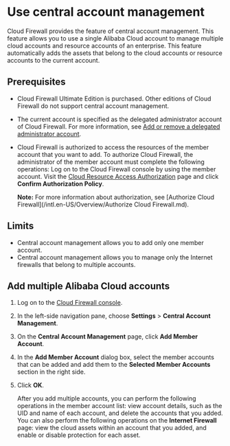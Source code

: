# Use central account management

Cloud Firewall provides the feature of central account management. This feature allows you to use a single Alibaba Cloud account to manage multiple cloud accounts and resource accounts of an enterprise. This feature automatically adds the assets that belong to the cloud accounts or resource accounts to the current account.

## Prerequisites

-   Cloud Firewall Ultimate Edition is purchased. Other editions of Cloud Firewall do not support central account management.
-   The current account is specified as the delegated administrator account of Cloud Firewall. For more information, see [Add or remove a delegated administrator account]().
-   Cloud Firewall is authorized to access the resources of the member account that you want to add. To authorize Cloud Firewall, the administrator of the member account must complete the following operations: Log on to the Cloud Firewall console by using the member account. Visit the [Cloud Resource Access Authorization](https://ram.console.aliyun.com/role/authorization?request=%7B%22Services%22%3A%5B%7B%22Service%22%3A%22CloudFirewall%22%2C%22Roles%22%3A%5B%7B%22RoleName%22%3A%22AliyunCloudFirewallAccessingECSRole%22%2C%22TemplateId%22%3A%22ECSRole%22%7D%2C%7B%22RoleName%22%3A%22AliyunCloudFirewallDefautlRole%22%2C%22TemplateId%22%3A%22DefaultRole%22%7D%5D%7D%5D%2C%22ReturnUrl%22%3A%22https%3A%2F%2Fyundun.console.aliyun.com%2F%3Fp%3Dcfw%23%2Fcfw%2FresourceGraph%22%7D) page and click **Confirm Authorization Policy**.

    **Note:** For more information about authorization, see [Authorize Cloud Firewall](/intl.en-US/Overview/Authorize Cloud Firewall.md).


## Limits

-   Central account management allows you to add only one member account.
-   Central account management allows you to manage only the Internet firewalls that belong to multiple accounts.

## Add multiple Alibaba Cloud accounts

1.  Log on to the [Cloud Firewall console](https://yundun.console.aliyun.com/?p=cfwnext).

2.  In the left-side navigation pane, choose **Settings** \> **Central Account Management**.

3.  On the **Central Account Management** page, click **Add Member Account**.

4.  In the **Add Member Account** dialog box, select the member accounts that can be added and add them to the **Selected Member Accounts** section in the right side.

5.  Click **OK**.

    After you add multiple accounts, you can perform the following operations in the member account list: view account details, such as the UID and name of each account, and delete the accounts that you added. You can also perform the following operations on the **Internet Firewall** page: view the cloud assets within an account that you added, and enable or disable protection for each asset.


